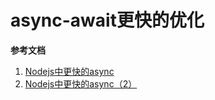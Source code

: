 # async-await更快的优化

**参考文档**

1. [Nodejs中更快的async](https://mp.weixin.qq.com/s/5HDsrx-ElTS38NPGdeA9eQ)
2. [Nodejs中更快的async（2）](https://mp.weixin.qq.com/s/b54cVvE4BLAJqCKWyh8bTg)